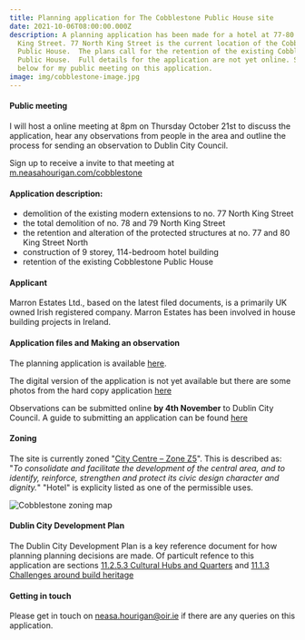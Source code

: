 ```yaml
---
title: Planning application for The Cobblestone Public House site
date: 2021-10-06T08:00:00.000Z
description: A planning application has been made for a hotel at 77-80 North
  King Street. 77 North King Street is the current location of the Cobblestone
  Public House.  The plans call for the retention of the existing Cobblestone
  Public House.  Full details for the application are not yet online. Sign up
  below for my public meeting on this application.
image: img/cobblestone-image.jpg
---
```

#### Public meeting

I will host a online meeting at 8pm on Thursday October 21st to discuss the application, hear any observations from people in the area and outline the process for sending an observation to Dublin City Council.

Sign up to receive a invite to that meeting at [m.neasahourigan.com/cobblestone](https://m.neasahourigan.com/cobblestone)

#### Application description:

* demolition of the existing modern extensions to no. 77 North King Street 
* the total demolition of no. 78 and 79 North King Street 
* the retention and alteration of the protected structures at no. 77 and 80 King Street North 
* construction of 9 storey, 114-bedroom hotel building 
* retention of the existing Cobblestone Public House

#### Applicant

Marron Estates Ltd., based on the latest filed documents, is a primarily UK owned Irish registered company. Marron Estates has been involved in house building projects in Ireland.

#### Application files and Making an observation

The planning application is available [here](https://planning.agileapplications.ie/dublincity/application-details/146422).  

The digital version of the application is not yet available but there are some photos from the hard copy application [here](https://photos.app.goo.gl/QwGrojehtaYeh5fK7)

Observations can be submitted online **by 4th November** to Dublin City Council.  A guide to submitting an application can be found [here](https://neasahourigan.com/post/planning-observation/)

#### Zoning

The site is currently zoned "[City Centre – Zone Z5](https://www.dublincity.ie/dublin-city-development-plan-2016-2022/14-land-use-zoning/148-primary-land-use-zoning-categories/1485-city-centre-zone-z5)".  This is described as: "*To consolidate and facilitate the development of the central area, and to identify, reinforce, strengthen and protect its civic design character and dignity.*" "Hotel" is explicity listed as one of the permissible uses. 

![Cobblestone zoning map](img/cobblestone-zoning.png "Cobblestone zoning map")

#### Dublin City Development Plan

The Dublin City Development Plan is a key reference document for how planning planning decisions are made. Of particult refence to this application are sections [11.2.5.3 Cultural Hubs and Quarters](https://www.dublincity.ie/dublin-city-development-plan-2016-2022/11-built-heritage-and-culture/112-culture/11253-cultural-hubs-and-quarters) and [11.1.3 Challenges around build heritage](https://www.dublincity.ie/dublin-city-development-plan-2016-2022/11-built-heritage-and-culture/111-built-heritage/1113-challenges)

#### Getting in touch

Please get in touch on [neasa.hourigan@oir.ie](mailto:neasa.hourigan@oir.ie?subject=Planning%20application%20for%20The%20Cobblestone%20Public%20House%20site&body=Dear%20Neasa%2C%0D%0A%0D%0A) if there are any queries on this application.